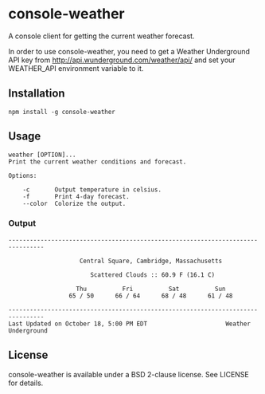 console-weather
===============

A console client for getting the current weather forecast.

In order to use console-weather, you need to get a Weather Underground API key
from http://api.wunderground.com/weather/api/ and set your WEATHER_API
environment variable to it.

## Installation

    npm install -g console-weather


## Usage

    weather [OPTION]...
    Print the current weather conditions and forecast.

    Options:

        -c       Output temperature in celsius.
        -f       Print 4-day forecast.
        --color  Colorize the output.

### Output

    --------------------------------------------------------------------------------

                        Central Square, Cambridge, Massachusetts

                           Scattered Clouds :: 60.9 F (16.1 C)

                       Thu          Fri          Sat          Sun
                     65 / 50      66 / 64      68 / 48      61 / 48

    --------------------------------------------------------------------------------
    Last Updated on October 18, 5:00 PM EDT                      Weather Underground


## License

console-weather is available under a BSD 2-clause license. See LICENSE for details.